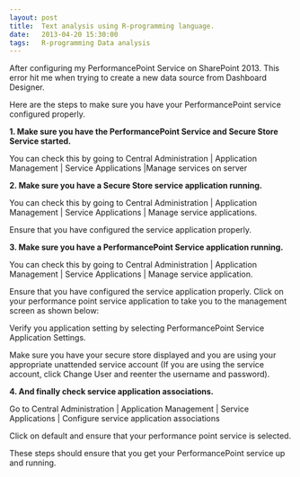 ```yaml
---
layout: post
title:  Text analysis using R-programming language.
date:   2013-04-20 15:30:00
tags:	R-programming Data analysis  
---
```

<link href="http://kevinburke.bitbucket.org/markdowncss/markdown.css" rel="stylesheet"></link>

After configuring my PerformancePoint Service on SharePoint 2013. This error hit me when trying to create a new data source from Dashboard Designer.



Here are the steps to make sure you have your PerformancePoint service configured properly.

**1. Make sure you have the PerformancePoint Service and Secure Store Service started.**


You can check this by going to Central Administration | Application Management | Service Applications |Manage services on server

**2. Make sure you have a Secure Store service application running.**


 You can check this by going to Central Administration | Application Management | Service Applications | Manage service applications.

Ensure that you have configured the service application properly.

**3. Make sure you have a PerformancePoint Service application running.**


You can check this by going to Central Administration | Application Management | Service Applications | Manage service application.

Ensure that you have configured the service application properly. Click on your performance point service application to take you to the management screen as shown below:


Verify you application setting by selecting PerformancePoint Service Application Settings.


Make sure you have your secure store displayed and you are using your appropriate unattended service account (If you are using the service account, click Change User and reenter the username and password).

**4. And finally check service application associations.**

Go to Central Administration | Application Management | Service Applications | Configure service application associations


Click on default and ensure that your performance point service is selected.

These steps should ensure that you get your PerformancePoint service up and running.
